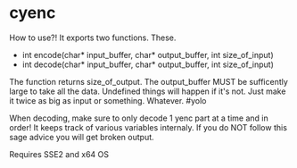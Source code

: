 # cyenc
How to use?! It exports two functions. These.

- int encode(char* input_buffer, char* output_buffer, int size_of_input)
- int decode(char* input_buffer, char* output_buffer, int size_of_input)

The function returns size_of_output.
The output_buffer MUST be sufficently large to take all the data. Undefined things will happen if it's not. Just make it twice as big as input or something. Whatever. #yolo

When decoding, make sure to only decode 1 yenc part at a time and in order! It keeps track of various variables internaly. If you do NOT follow this sage advice you will get broken output.

Requires SSE2 and x64 OS
